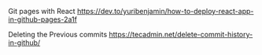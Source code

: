 Git pages with React
https://dev.to/yuribenjamin/how-to-deploy-react-app-in-github-pages-2a1f

Deleting the Previous commits
https://tecadmin.net/delete-commit-history-in-github/
